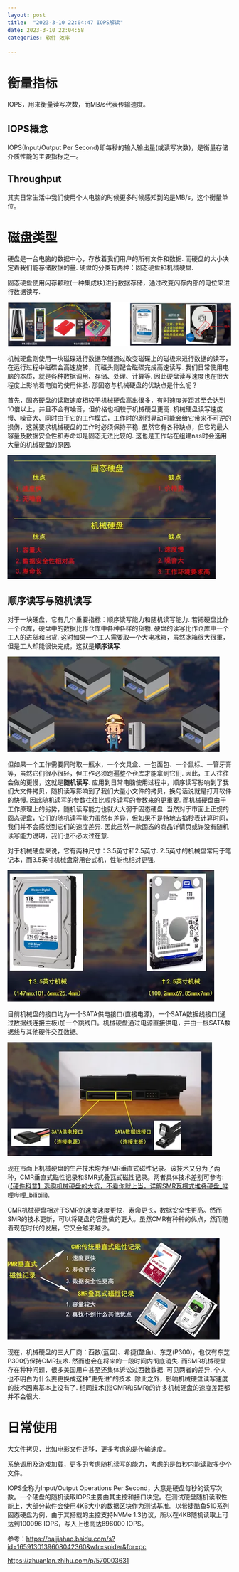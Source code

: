 ```yaml
---
layout: post
title:  "2023-3-10 22:04:47 IOPS解读"
date: 2023-3-10 22:04:58
categories: 软件 效率

---
```


# 衡量指标

IOPS，用来衡量读写次数，而MB/s代表传输速度。

## IOPS概念

IOPS(Input/Output Per Second)即每秒的输入输出量(或读写次数)，是衡量存储介质性能的主要指标之一。

## Throughput

其实日常生活中我们使用个人电脑的时候更多时候感知到的是MB/s，这个衡量单位。









# 磁盘类型

硬盘是一台电脑的数据中心，存放着我们用户的所有文件和数据. 而硬盘的大小决定着我们能存储数据的量. 硬盘的分类有两种：固态硬盘和机械硬盘.

固态硬盘使用闪存颗粒(一种集成块)进行数据存储，通过改变闪存内部的电位来进行数据读写.

![img](./2023-03-10-IOPS.assets/v2-abe8d5aac498fcc8c720e6f1941d000a_720w.webp)

机械硬盘则使用一块磁碟进行数据存储通过改变磁碟上的磁极来进行数据的读写，在运行过程中磁碟会高速旋转，而磁头则配合磁碟完成高速读写. 我们日常使用电脑的本质，就是各种数据调用、存储、处理、计算等. 因此硬盘读写速度也在很大程度上影响着电脑的使用体验. 那固态与机械硬盘的优缺点是什么呢？

首先，固态硬盘的读取速度相较于机械硬盘高出很多，有时速度差距甚至会达到10倍以上，并且不会有噪音，但价格也相较于机械硬盘更高. 机械硬盘读写速度慢、噪音大、同时由于它的工作模式，工作时的剧烈晃动可能会给它带来不可逆的损伤，这就要求机械硬盘的工作时必须保持平稳. 虽然它有各种缺点，但它的最大容量及数据安全性和寿命却是固态无法比较的. 这也是工作站在组建nas时会选用大量的机械硬盘的原因.

![img](./2023-03-10-IOPS.assets/v2-e664621026b200053e781ce2802ebc91_720w.webp)



## 顺序读写与随机读写

对于一块硬盘，它有几个重要指标：顺序读写能力和随机读写能力. 若把硬盘比作一个仓库，硬盘中的数据比作仓库中各种各样的货物. 硬盘的读写比作仓库中一个工人的进货和出货. 这时如果一个工人需要取一个大电冰箱，虽然冰箱很大很重，但是工人却能很快完成，这就是**顺序读写**.

![img](2023-03-10-IOPS.assets/v2-78ea754a761d65477ab23698f0b8daff_720w.webp)

但如果一个工作需要同时取一瓶水，一个文具盒、一包面包、一个鼠标、一管牙膏等，虽然它们很小很轻，但工作必须跑遍整个仓库才能拿到它们. 因此，工人往往会做的更慢，这就是**随机读写**. 应用到日常电脑使用过程中，顺序读写影响到了我们大文件拷贝，随机读写影响到了我们大量小文件的拷贝，换句话说就是打开软件的快慢. 因此随机读写的参数往往比顺序读写的参数来的更重要. 而机械硬盘由于工作原理上的劣势，随机读写能力也就大大弱于固态硬盘. 当然对于市面上正规的固态硬盘，它们的随机读写能力虽然有差异，但如果不是特地去掐秒表计算时间，我们并不会感觉到它们的速度差异. 因此虽然一款固态的商品详情页或许没有随机读写能力说明，我们也不必太过在意.

对于机械硬盘来说，它有两种尺寸：3.5英寸和2.5英寸. 2.5英寸的机械盘常用于笔记本，而3.5英寸机械盘常用台式机，性能也相对更强.

![img](2023-03-10-IOPS.assets/v2-184756c2221a7d382aed553afffca9a3_720w.webp)

目前机械盘的接口均为一个SATA供电接口(直接电源)，一个SATA数据线接口(通过数据线连接主板)加一个跳线口。机械硬盘通过电源直接供电，并由一根SATA数据线与其他硬件交互数据。

![img](2023-03-10-IOPS.assets/v2-4adfe4ab665680595e276ec1a289d57f_720w.webp)

现在市面上机械硬盘的生产技术均为PMR垂直式磁性记录。该技术又分为了两种，CMR垂直式磁性记录和SMR式叠瓦式磁性记录。两者具体技术差别可参考:([【硬件科普】选购机械硬盘的大坑，不看你就上当，详解SMR瓦楞式堆叠硬盘_哔哩哔哩_bilibili](https://link.zhihu.com/?target=https%3A//www.bilibili.com/video/BV1rE411Q71m/%3Fspm_id_from%3D333.337.search-card.all.click%26vd_source%3D7c9614ff853d9d21a525399b28da78be)).

CMR机械硬盘相对于SMR的速度速度更快，寿命更长，数据安全性更高。然而SMR的技术更新，可以将硬盘的容量做的更大。虽然CMR有种种的优点，然而随着现在时代的发展，它又会越来越少。

![img](2023-03-10-IOPS.assets/v2-cf52256604a952302cf95b99c88fa112_720w.webp)

现在，机械硬盘的三大厂商：西数(蓝盘)、希捷(酷鱼)、东芝(P300)，也仅有东芝P300仍保持CMR技术. 然而也会在将来的一段时间内彻底消失. 而SMR机械硬盘存在种种问题，很多美国用户甚至还集体诉讼过西数数据. 可见两者的差异. 个人也不明白为什么要更换成这种”更先进”的技术. 除此之外，影响机械硬盘读写速度的技术因素基本上没有了. 相同技术(指CMR和SMR)的许多机械硬盘的速度差距都并不会很大.

# 日常使用

大文件拷贝，比如电影文件迁移，更多考虑的是传输速度。

系统调用及游戏加载，更多的考虑随机读写的能力，考虑的是每秒内能读取多少个文件。

IOPS全称为Input/Output Operations Per Second，大意是硬盘每秒的读写次数。一个硬盘的随机读取IOPS主要由其主控和接口决定。在测试硬盘随机读取性能上，大部分软件会使用4KB大小的数据区块作为测试基准。以希捷酷鱼510系列固态硬盘为例，由于其搭载的主控支持NVMe 1.3协议，所以在4KB随机读取上可达到100096 IOPS，写入上也高达896000 IOPS。







参考：https://baijiahao.baidu.com/s?id=1659130139608042360&wfr=spider&for=pc

https://zhuanlan.zhihu.com/p/570003631